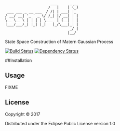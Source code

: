 	                     ___      _ _ 
	                    /   |    | (_)
	 ___ ___ _ __ ___  / /| | ___| |_ 
	/ __/ __| '_ ` _ \/ /_| |/ __| | |
	\__ \__ \ | | | | \___  | (__| | |
	|___/___/_| |_| |_|   |_/\___|_| |
	                              _/ |
	                             |__/ 


State Space Construction of Matern Gaussian Process

[![Build Status](https://travis-ci.org/michaellindon/ssm4clj.svg?branch=master)](https://travis-ci.org/michaellindon/ssm4clj)
[![Dependency Status](https://www.versioneye.com/user/projects/589900aa1e07ae0040a4f1d3/badge.svg?style=flat-square)](https://www.versioneye.com/user/projects/589900aa1e07ae0040a4f1d3)

##Installation

## Usage

FIXME

## License

Copyright © 2017

Distributed under the Eclipse Public License version 1.0
